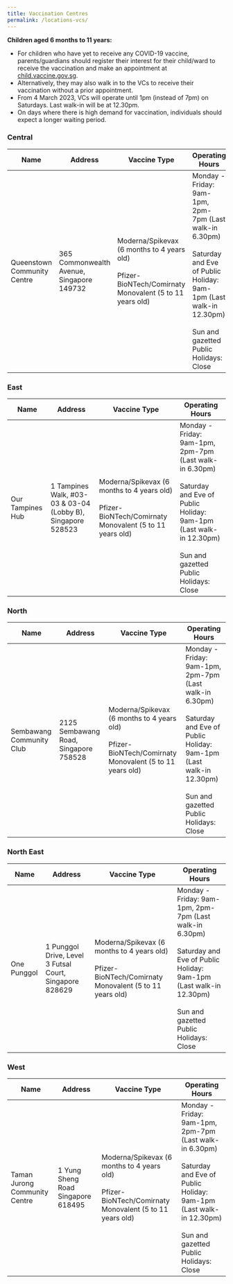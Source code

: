```yaml
---
title: Vaccination Centres
permalink: /locations-vcs/
---
```

**Children aged 6 months to 11 years:**
* For children who have yet to receive any COVID-19 vaccine, parents/guardians should register their interest for their child/ward to receive the vaccination and make an appointment at [child.vaccine.gov.sg](https://child.vaccine.gov.sg).
* Alternatively, they may also walk in to the VCs to receive their vaccination without a prior appointment.
* From 4 March 2023, VCs will operate until 1pm (instead of 7pm) on Saturdays. Last walk-in will be at 12.30pm.
* On days where there is high demand for vaccination, individuals should expect a longer waiting period.

### **Central**
<table>
  <thead>
    <tr>
      <th>Name</th>
      <th>Address</th>
			<th>Vaccine Type</th>
			<th>Operating Hours</th>
    </tr>
  </thead>
  <tbody>	
    <tr>
      <td>Queenstown
Community Centre </td>
      <td>365 Commonwealth Avenue, Singapore
149732</td>
			<td>Moderna/Spikevax (6
months to 4 years old)<br><br>
Pfizer-
BioNTech/Comirnaty Monovalent
(5 to 11 years old)</td>
			<td>Monday - Friday: 9am-1pm, 2pm-7pm (Last walk-in 6.30pm)<br><br>Saturday and Eve of Public Holiday: 9am-1pm (Last walk-in 12.30pm)<br><br>Sun and gazetted Public Holidays: Close</td>
    </tr>		
	</tbody>
</table>

### **East**
<table>
  <thead>
    <tr>
      <th>Name</th>
      <th>Address</th>
			<th>Vaccine Type</th>
			<th>Operating Hours</th>
    </tr>
  </thead>
  <tbody>	
    <tr>
      <td>Our Tampines Hub</td>
      <td>1 Tampines Walk, #03-03 & 03-04
(Lobby B), Singapore 528523</td>
			<td>Moderna/Spikevax (6
months to 4 years old)<br><br>
Pfizer-BioNTech/Comirnaty Monovalent (5 to 11 years old)</td>
			<td>Monday - Friday: 9am-1pm, 2pm-7pm (Last walk-in 6.30pm)<br><br>Saturday and Eve of Public Holiday: 9am-1pm (Last walk-in 12.30pm)<br><br>Sun and gazetted Public Holidays: Close</td>
    </tr>
	</tbody>
</table>

### **North**
<table>
  <thead>
    <tr>
      <th>Name</th>
      <th>Address</th>
			<th>Vaccine Type</th>
			<th>Operating Hours</th>
    </tr>
  </thead>
  <tbody>	
    <tr>
      <td>Sembawang Community Club</td>
      <td>2125 Sembawang Road, Singapore
758528</td>
			<td>Moderna/Spikevax (6
months to 4 years old)<br><br>
Pfizer-BioNTech/Comirnaty Monovalent (5 to 11 years old)</td>
			<td>Monday - Friday: 9am-1pm, 2pm-7pm (Last walk-in 6.30pm)<br><br>Saturday and Eve of Public Holiday: 9am-1pm (Last walk-in 12.30pm)<br><br>Sun and gazetted Public Holidays: Close</td>
    </tr>
	</tbody>
</table>

### **North East**
<table>
  <thead>
    <tr>
      <th>Name</th>
      <th>Address</th>
			<th>Vaccine Type</th>
			<th>Operating Hours</th>
    </tr>
  </thead>
  <tbody>	
    <tr>
      <td>One Punggol</td>
      <td>1 Punggol Drive, Level 3 Futsal Court,
Singapore 828629</td>
			<td>Moderna/Spikevax (6 months to 4 years old)<br><br>
Pfizer- BioNTech/Comirnaty Monovalent (5 to 11 years old)</td>
<td>Monday - Friday: 9am-1pm, 2pm-7pm (Last walk-in 6.30pm)<br><br>Saturday and Eve of Public Holiday: 9am-1pm (Last walk-in 12.30pm)<br><br>Sun and gazetted Public Holidays: Close</td>		
   </tr>
	</tbody>
</table>

### **West**
<table>
  <thead>
    <tr>
      <th>Name</th>
      <th>Address</th>
			<th>Vaccine Type</th>
			<th>Operating Hours</th>
    </tr>
  </thead>
  <tbody>	
			 <tr>
      <td>Taman Jurong Community Centre</td>
      <td>1 Yung Sheng Road Singapore 618495</td>
			<td>Moderna/Spikevax (6 months to 4 years old)<br><br>Pfizer- BioNTech/Comirnaty Monovalent (5 to 11 years old)
				 </td>
			<td>Monday - Friday: 9am-1pm, 2pm-7pm (Last walk-in 6.30pm)<br><br>Saturday and Eve of Public Holiday: 9am-1pm (Last walk-in 12.30pm)<br><br>Sun and gazetted Public Holidays: Close</td>
				    </tr>
	</tbody>
</table>